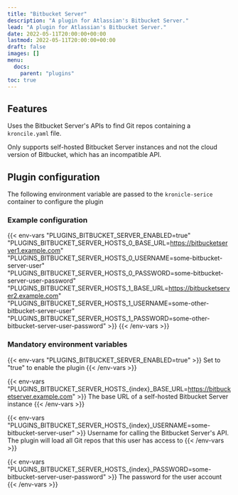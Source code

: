 ```yaml
---
title: "Bitbucket Server"
description: "A plugin for Atlassian's Bitbucket Server."
lead: "A plugin for Atlassian's Bitbucket Server."
date: 2022-05-11T20:00:00+00:00
lastmod: 2022-05-11T20:00:00+00:00
draft: false
images: []
menu:
  docs:
    parent: "plugins"
toc: true
---
```


## Features

Uses the Bitbucket Server's APIs to find Git repos containing a `kroncile.yaml` file.

Only supports self-hosted Bitbucket Server instances and not the cloud version of Bitbucket, which has an incompatible
API.

## Plugin configuration

The following environment variable are passed to the `kronicle-serice` container to configure the plugin


### Example configuration

{{< env-vars
"PLUGINS_BITBUCKET_SERVER_ENABLED=true"
"PLUGINS_BITBUCKET_SERVER_HOSTS_0_BASE_URL=https://bitbucketserver1.example.com"
"PLUGINS_BITBUCKET_SERVER_HOSTS_0_USERNAME=some-bitbucket-server-user"
"PLUGINS_BITBUCKET_SERVER_HOSTS_0_PASSWORD=some-bitbucket-server-user-password"
"PLUGINS_BITBUCKET_SERVER_HOSTS_1_BASE_URL=https://bitbucketserver2.example.com"
"PLUGINS_BITBUCKET_SERVER_HOSTS_1_USERNAME=some-other-bitbucket-server-user"
"PLUGINS_BITBUCKET_SERVER_HOSTS_1_PASSWORD=some-other-bitbucket-server-user-password" >}}
{{< /env-vars >}}


### Mandatory environment variables

{{< env-vars "PLUGINS_BITBUCKET_SERVER_ENABLED=true" >}}
Set to "true" to enable the plugin
{{< /env-vars >}}

{{< env-vars "PLUGINS_BITBUCKET_SERVER_HOSTS_{index}_BASE_URL=https://bitbucketserver.example.com" >}}
The base URL of a self-hosted Bitbucket Server instance
{{< /env-vars >}}

{{< env-vars "PLUGINS_BITBUCKET_SERVER_HOSTS_{index}_USERNAME=some-bitbucket-server-user" >}}
Username for calling the Bitbucket Server's API.  The plugin will load all Git repos that this user has access to
{{< /env-vars >}}

{{< env-vars "PLUGINS_BITBUCKET_SERVER_HOSTS_{index}_PASSWORD=some-bitbucket-server-user-password" >}}
The password for the user account
{{< /env-vars >}}
